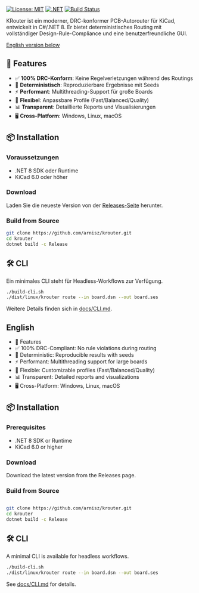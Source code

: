 [![License: MIT](https://img.shields.io/badge/License-MIT-yellow.svg)](https://opensource.org/licenses/MIT)
[![.NET](https://img.shields.io/badge/.NET-8.0-512BD4)](https://dotnet.microsoft.com)
[![Build Status](https://github.com/arnisz/krouter/workflows/CI/badge.svg)](https://github.com/arnisz/krouter/actions)

KRouter ist ein moderner, DRC-konformer PCB-Autorouter für KiCad, entwickelt in C#/.NET 8. Er bietet deterministisches Routing mit vollständiger Design-Rule-Compliance und eine benutzerfreundliche GUI.

[English version below](#english)

## 🚀 Features

- ✅ **100% DRC-Konform**: Keine Regelverletzungen während des Routings
- 🎯 **Deterministisch**: Reproduzierbare Ergebnisse mit Seeds
- ⚡ **Performant**: Multithreading-Support für große Boards
- 🔧 **Flexibel**: Anpassbare Profile (Fast/Balanced/Quality)
- 📊 **Transparent**: Detaillierte Reports und Visualisierungen
- 🖥️ **Cross-Platform**: Windows, Linux, macOS

## 📦 Installation

### Voraussetzungen
- .NET 8 SDK oder Runtime
- KiCad 6.0 oder höher

### Download
Laden Sie die neueste Version von der [Releases-Seite](https://github.com/arnisz/krouter/releases) herunter.

### Build from Source
```bash
git clone https://github.com/arnisz/krouter.git
cd krouter
dotnet build -c Release
```

## 🛠️ CLI

Ein minimales CLI steht für Headless-Workflows zur Verfügung.

```bash
./build-cli.sh
./dist/linux/krouter route --in board.dsn --out board.ses
```

Weitere Details finden sich in [docs/CLI.md](docs/CLI.md).

## <a id="english"></a> English

 - 🚀 Features
 - ✅ 100% DRC-Compliant: No rule violations during routing
 - 🎯 Deterministic: Reproducible results with seeds
 - ⚡ Performant: Multithreading support for large boards
 - 🔧 Flexible: Customizable profiles (Fast/Balanced/Quality)
 - 📊 Transparent: Detailed reports and visualizations
 - 🖥️ Cross-Platform: Windows, Linux, macOS

## 📦 Installation

### Prerequisites
 - .NET 8 SDK or Runtime
 - KiCad 6.0 or higher

### Download
Download the latest version from the Releases page.

### Build from Source
```bash

git clone https://github.com/arnisz/krouter.git
cd krouter
dotnet build -c Release
```

## 🛠️ CLI

A minimal CLI is available for headless workflows.

```bash
./build-cli.sh
./dist/linux/krouter route --in board.dsn --out board.ses
```

See [docs/CLI.md](docs/CLI.md) for details.

